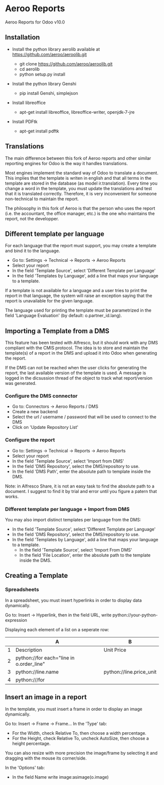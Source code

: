 # Aeroo Reports

Aeroo Reports for Odoo v10.0

## Installation

 - Install the python library aerolib available at https://github.com/aeroo/aeroolib.git
    - git clone https://github.com/aeroo/aeroolib.git
    - cd aerolib
    - python setup.py install

 - Install the python library Genshi
    - pip install Genshi, simplejson

 - Install libreoffice
    - apt-get install libreoffice, libreoffice-writer, openjdk-7-jre

 - Install PDFtk
    - apt-get install pdftk

## Translations

The main difference between this fork of Aeroo reports and other similar reporting
engines for Odoo is the way it handles translations.

Most engines implement the standard way of Odoo to translate a document.
This implies that the template is writen in english and that all terms in the template
are stored in the database (as model ir.translation).
Every time you change a word in the template, you must update the translations and
test that it is translated correctly. Therefore, it is very inconvenient for someone
non-technical to maintain the report.

The philosophy in this fork of Aeroo is that the person who uses the report
(i.e. the accountant, the office manager, etc.) is the one who maintains the report,
not the developper.

## Different template per language

For each language that the report must support, you may create a template and bind it to the language.

* Go to: Settings -> Technical -> Reports -> Aeroo Reports
* Select your report
* In the field 'Template Source', select 'Different Template per Language'
* In the field 'Templates by Language', add a line that maps your language to a template.

If a template is not available for a language and a user tries to print the report in that language,
the system will raise an exception saying that the report is unavailable for the given language.

The language used for printing the template must be parametrized in the field 'Language Evaluation'
(by default: o.partner_id.lang).


## Importing a Template from a DMS

This feature has been tested with Alfresco, but it should work with any DMS compliant with the
CMIS protocol. The idea is to store and maintain the template(s) of a report in the DMS and
upload it into Odoo when generating the report.

If the DMS can not be reached when the user clicks for generating the report, the last
available version of the template is used. A message is logged in the dicsussion thread of the object
to track what report/version was generated.

### Configure the DMS connector

* Go to: Connectors -> Aeroo Reports / DMS
* Create a new backend
* Select the url / username / password that will be used to connect to the DMS
* Click on 'Update Repository List'

### Configure the report

* Go to: Settings -> Technical -> Reports -> Aeroo Reports
* Select your report
* In the field 'Template Source', select 'Import from DMS'
* In the field 'DMS Repository', select the DMS/repository to use.
* In the field 'DMS Path', enter the absolute path to template inside the DMS.

Note: in Alfresco Share, it is not an easy task to find the absolute path to a document.
I suggest to find it by trial and error until you figure a patern that works.

### Different template per language + Import from DMS

You may also import distinct templates per language from the DMS:

* In the field 'Template Source', select 'Different Template per Language'
* In the field 'DMS Repository', select the DMS/repository to use.
* In the field 'Templates by Language', add a line that maps your language to a template.
    - In the field 'Template Source', select 'Import From DMS'
    - In the field 'File Location', enter the absolute path to the template inside the DMS.


## Creating a Template

### Spreadsheets

In a spreadsheet, you must insert hyperlinks in order to display data dynamically.

Go to: Insert -> Hyperlink, then in the field URL, write python://your-python-expression

Displaying each element of a list on a seperate row:

|   | A                                        | B                        |
|---|------------------------------------------|--------------------------|
| 1 | Description                              | Unit Price               |
| 2 | python://for each="line in o.order_line" |                          |
| 3 | python://line.name                       | python://line.price_unit |
| 4 | python:///for                            |                          |


## Insert an image in a report

In the template, you must insert a frame in order to display an image dynamically.

Go to: Insert -> Frame -> Frame...
In the 'Type' tab:
* For the Width, check Relative To, then choose a width percentage.
* For the Height, check Relative To, uncheck AutoSize, then choose a height percentage.

You can also resize with more precision the image/frame by selecting it and dragging
with the mouse its corner/side.

In the 'Options' tab:
* In the field Name write image:asimage(o.image)
